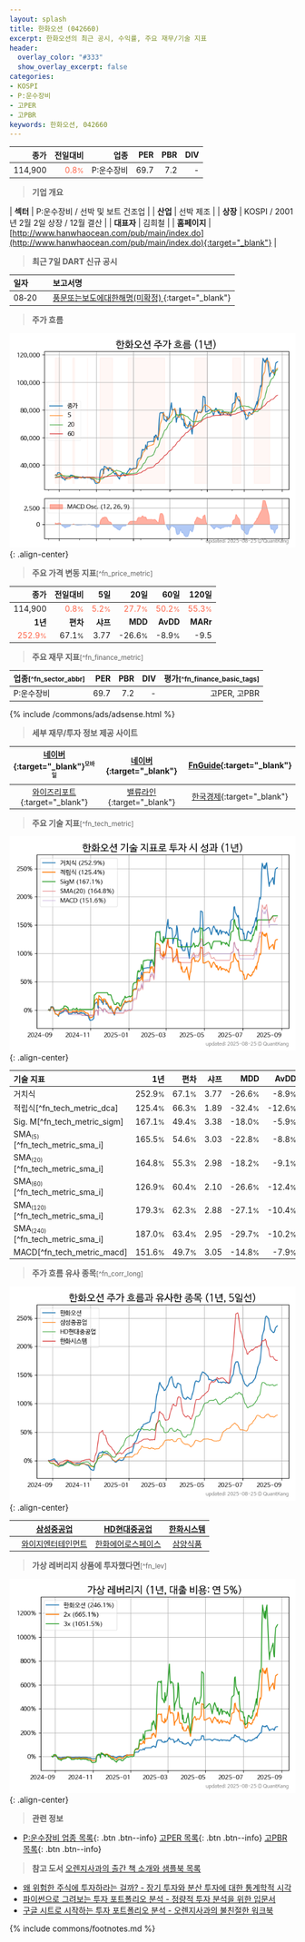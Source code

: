 ```yaml
---
layout: splash
title: 한화오션 (042660)
excerpt: 한화오션의 최근 공시, 수익률, 주요 재무/기술 지표
header:
  overlay_color: "#333"
  show_overlay_excerpt: false
categories:
- KOSPI
- P:운수장비
- 고PER
- 고PBR
keywords: 한화오션, 042660
---
```


| **종가** | **전일대비** | **업종** | **PER** | **PBR** | **DIV** |
| -------: | -----------: | -------: | ------: | ------: | ------: |
| 114,900 | <span style="color: tomato">0.8<small>%</small></span> | P:운수장비 | 69.7 | 7.2 | - |

<!-- more -->


> **기업 개요**<a id="company"></a>

| <span style="white-space:nowrap;">**섹터**</span> | P:운수장비 / 선박 및 보트 건조업 |
| <span style="white-space:nowrap;">**산업**</span> | 선박 제조 |
| <span style="white-space:nowrap;">**상장**</span> | KOSPI / 2001년 2월 2일 상장 / 12월 결산 |
| <span style="white-space:nowrap;">**대표자**</span> | 김희철 |
| <span style="white-space:nowrap;">**홈페이지**</span> | [http://www.hanwhaocean.com/pub/main/index.do](http://www.hanwhaocean.com/pub/main/index.do){:target="_blank"} |


> **최근 7일 DART 신규 공시**<a id="dart"></a>

| **일자** |      | **보고서명** |
| :------- | :--- | :----------- |
| 08&#x2011;20 | | [풍문또는보도에대한해명(미확정)              ](https://dart.fss.or.kr/dsaf001/main.do?rcpNo=20250820800240){:target="_blank"} |


> **주가 흐름**<a id="price"></a>

![042660](/stock/images/042660.png){: .align-center}


> **주요 가격 변동 지표**<small>[^fn_price_metric]</small>

| **종가** | **전일대비** | **5일** | **20일** | **60일** | **120일** |
| -------: | -----------: | ------: | -------: | -------: | --------: |
| 114,900 | <span style="color: tomato">0.8<small>%</small></span> | <span style="color: tomato">5.2<small>%</small></span> | <span style="color: tomato">27.7<small>%</small></span> | <span style="color: tomato">50.2<small>%</small></span> | <span style="color: tomato">55.3<small>%</small></span> |
| **1년** | **편차** | **샤프** | **MDD** | **AvDD** | **MARr** |
| <span style="color: tomato">252.9<small>%</small></span> | 67.1<small>%</small> | 3.77 | -26.6<small>%</small> | -8.9<small>%</small> | -9.5 |


> **주요 재무 지표**<small>[^fn_finance_metric]</small>

| **업종**<small>[^fn_sector_abbr]</small> | **PER** | **PBR** | **DIV** | **평가**<small>[^fn_finance_basic_tags]</small> |
| :--------------------------------------- | ------: | ------: | ------: | ----------------------------------------------: |
| P:운수장비 | 69.7 | 7.2 | - | 고PER, 고PBR |



{% include /commons/ads/adsense.html %}

> **세부 재무/투자 정보 제공 사이트**

| [네이버](https://m.stock.naver.com/domestic/stock/042660/finance/summary){:target="_blank"}<sup><small>모바일</small></sup> | [네이버](https://finance.naver.com/item/coinfo.naver?code=042660){:target="_blank"} | [FnGuide](https://comp.fnguide.com/SVO2/ASP/SVD_Invest.asp?gicode=A042660&MenuYn=Y){:target="_blank"} |
| :---: | :---: | :---: |
| [와이즈리포트](https://comp.wisereport.co.kr/company/c1040001.aspx?cmp_cd=042660){:target="_blank"} | [밸류라인](https://www.valueline.co.kr/finance/summary/042660){:target="_blank"} | [한국경제](https://markets.hankyung.com/stock/042660/financial-summary){:target="_blank"} |


> **주요 기술 지표**<small>[^fn_tech_metric]</small>


![042660](/stock/images/042660_tech.png){: .align-center}

| **기술 지표** | **1년** | **편차** | **샤프** | **MDD** | **AvDD** |
| :------------ | ------: | -----------: | -------: | ------: | -------: |
| 거치식 | 252.9<small>%</small> | 67.1<small>%</small> | 3.77 | -26.6<small>%</small> | -8.9<small>%</small> |
| 적립식[^fn_tech_metric_dca] | 125.4<small>%</small> | 66.3<small>%</small> | 1.89 | -32.4<small>%</small> | -12.6<small>%</small> |
| Sig. M[^fn_tech_metric_sigm] | 167.1<small>%</small> | 49.4<small>%</small> | 3.38 | -18.0<small>%</small> | -5.9<small>%</small> |
| SMA<small><sub>(5)</sub></small>[^fn_tech_metric_sma_i] | 165.5<small>%</small> | 54.6<small>%</small> | 3.03 | -22.8<small>%</small> | -8.8<small>%</small> |
| SMA<small><sub>(20)</sub></small>[^fn_tech_metric_sma_i] | 164.8<small>%</small> | 55.3<small>%</small> | 2.98 | -18.2<small>%</small> | -9.1<small>%</small> |
| SMA<small><sub>(60)</sub></small>[^fn_tech_metric_sma_i] | 126.9<small>%</small> | 60.4<small>%</small> | 2.10 | -26.6<small>%</small> | -12.4<small>%</small> |
| SMA<small><sub>(120)</sub></small>[^fn_tech_metric_sma_i] | 179.3<small>%</small> | 62.3<small>%</small> | 2.88 | -27.1<small>%</small> | -10.4<small>%</small> |
| SMA<small><sub>(240)</sub></small>[^fn_tech_metric_sma_i] | 187.0<small>%</small> | 63.4<small>%</small> | 2.95 | -29.7<small>%</small> | -10.2<small>%</small> |
| MACD[^fn_tech_metric_macd] | 151.6<small>%</small> | 49.7<small>%</small> | 3.05 | -14.8<small>%</small> | -7.9<small>%</small> |


> **주가 흐름 유사 종목**<a id="corr"></a><small>[^fn_corr_long]</small>

![042660](/stock/images/042660_corr.png){: .align-center}

|       | [삼성중공업](/010140/) | [HD현대중공업](/329180/) | [한화시스템](/272210/) |
| :---: | :------------------------------------: | :------------------------------------: | :------------------------------------: |
|       | [와이지엔터테인먼트](/122870/) | [한화에어로스페이스](/012450/) | [삼양식품](/003230/) |


> **가상 레버리지 상품에 투자했다면**<a id="2x"></a><small>[^fn_lev]</small>

![042660](/stock/images/042660_2x.png){: .align-center}


> **관련 정보**

- [P:운수장비 업종 목록](/stats/sector/kospi_업종_운수장비_종목/){: .btn .btn--info} [고PER 목록](/fn/fn_high_per/){: .btn .btn--info} [고PBR 목록](/fn/fn_high_pbr/){: .btn .btn--info}

> **참고 도서** [오렌지사과의 출간 책 소개와 샘플북 목록](https://kongdori.tistory.com/691)

- [왜 위험한 주식에 투자하라는 걸까? - 장기 투자와 분산 투자에 대한 통계학적 시각](https://kongdori.tistory.com/421)
- [파이썬으로 그려보는 투자 포트폴리오 분석  - 정량적 투자 분석을 위한 입문서](https://kongdori.tistory.com/643)
- [구글 시트로 시작하는 투자 포트폴리오 분석 - 오렌지사과의 불친절한 워크북](https://kongdori.tistory.com/449)


{% include commons/footnotes.md %}